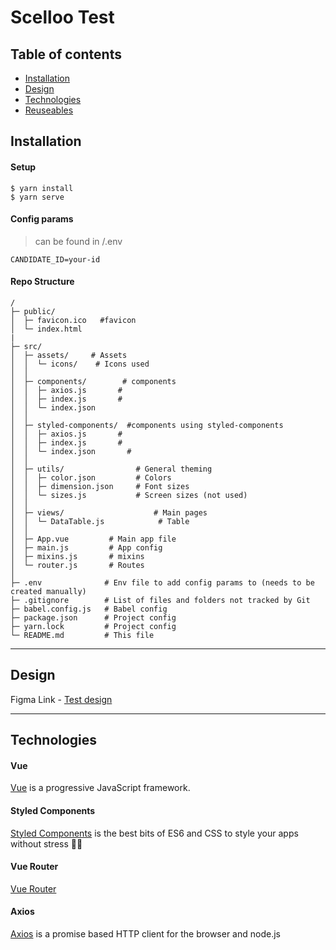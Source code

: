 # Scelloo Test

## Table of contents

- [Installation](#installation)
- [Design](#design)
- [Technologies](#technologies)
- [Reuseables](#reuseables)

## Installation

#### Setup

```
$ yarn install
$ yarn serve
```

#### Config params

> can be found in /.env

```
CANDIDATE_ID=your-id

```

#### Repo Structure

```
/
├─ public/
│  ├─ favicon.ico   #favicon
│  └─ index.html 
|   
├─ src/
│  ├─ assets/     # Assets
│  │  └─ icons/    # Icons used   
│  │
│  ├─ components/        # components
│  │  ├─ axios.js       # 
│  │  ├─ index.js       # 
│  │  └─ index.json   
│  │
│  ├─ styled-components/  #components using styled-components
│  │  ├─ axios.js       # 
│  │  ├─ index.js       # 
│  │  └─ index.json       # 
│  │
│  ├─ utils/                # General theming
│  │  ├─ color.json         # Colors
│  │  ├─ dimension.json     # Font sizes
│  │  └─ sizes.js           # Screen sizes (not used)
│  │
│  ├─ views/                    # Main pages
│  │  └─ DataTable.js            # Table
│  │
│  ├─ App.vue         # Main app file	    
│  ├─ main.js         # App config
│  ├─ mixins.js       # mixins
│  └─ router.js       # Routes
│
├─ .env              # Env file to add config params to (needs to be created manually)
├─ .gitignore        # List of files and folders not tracked by Git
├─ babel.config.js   # Babel config
├─ package.json      # Project config
├─ yarn.lock         # Project config
└─ README.md         # This file
```

---

## Design

Figma Link - <a href="https://www.figma.com/file/lxNl9Hj2GAOuyP4v1OMCsR/Data-Table-v2-(Community)?node-id=424%3A3085" target="_blank">Test design</a>

---

## Technologies

#### Vue

<a href="https://vuejs.org/" target="_blank">Vue</a> is a progressive JavaScript framework.


#### Styled Components

<a href="https://styled-components.com/" target="_blank">Styled Components</a> is the best bits of ES6 and CSS to style your apps without stress 💅🏾

#### Vue Router 

<a href="https://router.vuejs.org/" target="_blank">Vue Router</a>

#### Axios

<a href="https://www.npmjs.com/package/axios" target="_blank">Axios</a> is a promise based HTTP client for the browser and node.js


